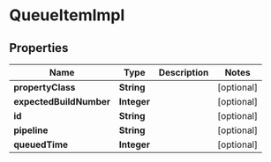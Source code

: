 
# QueueItemImpl

## Properties
Name | Type | Description | Notes
------------ | ------------- | ------------- | -------------
**propertyClass** | **String** |  |  [optional]
**expectedBuildNumber** | **Integer** |  |  [optional]
**id** | **String** |  |  [optional]
**pipeline** | **String** |  |  [optional]
**queuedTime** | **Integer** |  |  [optional]



